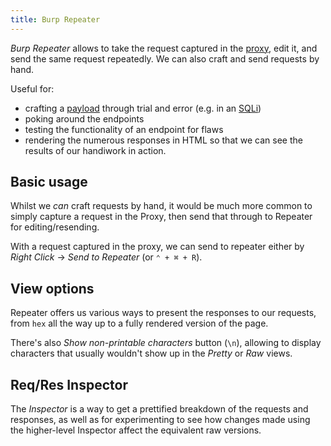 ```yaml
---
title: Burp Repeater
---
```


_Burp Repeater_ allows to take the request captured in the [proxy](/knowledge/OffSec/tools/burp/proxy.md), edit it, and send the same request repeatedly. We can also craft and send requests by hand.

Useful for:

- crafting a [payload](/knowledge/OffSec/glossary/payload.md) through trial and error (e.g. in an [SQLi](/knowledge/OffSec/pentesting/SQLi.md))
- poking around the endpoints
- testing the functionality of an endpoint for flaws
- rendering the numerous responses in HTML so that we can see the results of our handiwork in action.

## Basic usage

Whilst we *can* craft requests by hand, it would be much more common to simply capture a request in the Proxy, then send that through to Repeater for editing/resending.

With a request captured in the proxy, we can send to repeater either by _Right Click_ -> _Send to Repeater_ (or `⌃ + ⌘ + R`).

## View options

Repeater offers us various ways to present the responses to our requests, from `hex` all the way up to a fully rendered version of the page.

There's also _Show non-printable characters_ button (`\n`), allowing to display characters that usually wouldn't show up in the _Pretty_ or _Raw_ views.

## Req/Res Inspector

The _Inspector_ is a way to get a prettified breakdown of the requests and responses, as well as for experimenting to see how changes made using the higher-level Inspector affect the equivalent raw versions.
